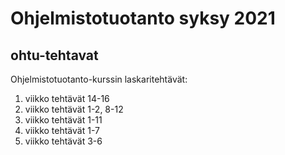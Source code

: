 # Ohjelmistotuotanto syksy 2021
## ohtu-tehtavat
Ohjelmistotuotanto-kurssin laskaritehtävät: 

1. viikko tehtävät 14-16
2. viikko tehtävät 1-2, 8-12
3. viikko tehtävät 1-11
4. viikko tehtävät 1-7
5. viikko tehtävät 3-6

